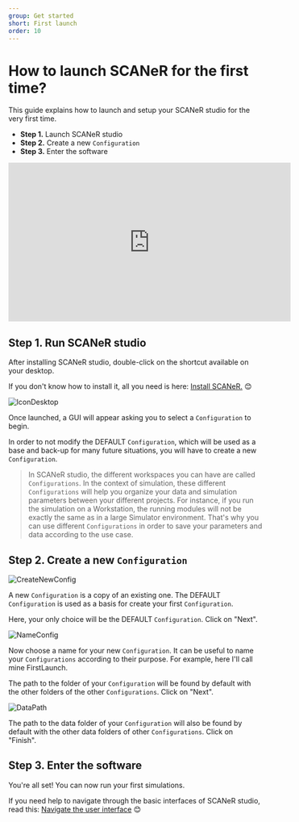```yaml
---
group: Get started
short: First launch
order: 10
---
```


# How to launch SCANeR for the first time?

This guide explains how to launch and setup your SCANeR studio for the very first time.

* **Step 1.** Launch SCANeR studio
* **Step 2.** Create a new `Configuration`
* **Step 3.** Enter the software

<iframe width="560" height="315" src="https://www.youtube.com/embed/pnq0vsR74Xw?start=48" title="YouTube video player" frameborder="0" allow="accelerometer; autoplay; clipboard-write; encrypted-media; gyroscope; picture-in-picture" allowfullscreen></iframe>

## Step 1. Run SCANeR studio

After installing SCANeR studio, double-click on the shortcut available on your desktop.

If you don't know how to install it, all you need is here: [Install SCANeR.](../HT_Install_SCANeR_studio/HT_Install_SCANeR_studio.md) 😊

![IconDesktop](./assets/IconDesktop.PNG)

Once launched, a GUI will appear asking you to select a `Configuration` to begin.

In order to not modify the DEFAULT `Configuration`, which will be used as a base and back-up for many future situations, you will have to create a new `Configuration`.

> In SCANeR studio, the different workspaces you can have are called `Configurations`. In the context of simulation, these different `Configurations` will help you organize your data and simulation parameters between your different projects. For instance, if you run the simulation on a Workstation, the running modules will not be exactly the same as in a large Simulator environment. That's why you can use different `Configurations` in order to save your parameters and data according to the use case.

## Step 2. Create a new `Configuration`

![CreateNewConfig](./assets/CreateNewConfig.PNG)

A new `Configuration` is a copy of an existing one. The DEFAULT `Configuration` is used as a basis for create your first `Configuration`.

Here, your only choice will be the DEFAULT `Configuration`. Click on "Next".

![NameConfig](./assets/NameConfig.PNG)

Now choose a name for your new `Configuration`. It can be useful to name your `Configurations` according to their purpose. For example, here I'll call mine FirstLaunch.

The path to the folder of your `Configuration` will be found by default with the other folders of the other `Configurations`. Click on "Next".

![DataPath](./assets/DataPath.PNG)

The path to the data folder of your `Configuration` will also be found by default with the other data folders of other `Configurations`. Click on "Finish".

## Step 3. Enter the software

You're all set! You can now run your first simulations.

If you need help to navigate through the basic interfaces of SCANeR studio, read this: [Navigate the user interface](../HT_Navigate/HT_Navigate.md) 😊
